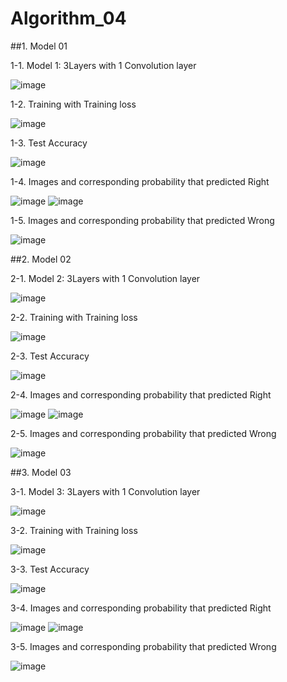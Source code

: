 # Algorithm_04

##1. Model 01

1-1. Model 1: 3Layers with 1 Convolution layer

![image](https://user-images.githubusercontent.com/70772817/173223325-49fa739e-0926-4282-96af-58d2b19f874f.png)


1-2. Training with Training loss

![image](https://user-images.githubusercontent.com/70772817/173223512-ce32745c-67e9-4fd5-841d-54994f9b76a5.png)


1-3. Test Accuracy

![image](https://user-images.githubusercontent.com/70772817/173223539-ae121f30-4744-4723-aed1-4c30da547bd6.png)


1-4. Images and corresponding probability that predicted Right

![image](https://user-images.githubusercontent.com/70772817/173223578-1237b781-ac36-4e1b-91f6-549a3baca573.png)
![image](https://user-images.githubusercontent.com/70772817/173223590-72a6fcdf-afde-4771-8c15-196398a0f679.png)


1-5. Images and corresponding probability that predicted Wrong

![image](https://user-images.githubusercontent.com/70772817/173223605-171bc518-6b24-43fa-ac2f-b32654c285c8.png)






##2. Model 02

2-1. Model 2: 3Layers with 1 Convolution layer

![image](https://user-images.githubusercontent.com/70772817/173223785-cb202877-2497-4864-9a88-23048e9e2e0d.png)


2-2. Training with Training loss

![image](https://user-images.githubusercontent.com/70772817/173223807-e5c48e52-2284-4107-bca8-e558576d0e30.png)


2-3. Test Accuracy

![image](https://user-images.githubusercontent.com/70772817/173223817-46325fd9-b08b-468f-ae97-62a2c12b02e4.png)


2-4. Images and corresponding probability that predicted Right

![image](https://user-images.githubusercontent.com/70772817/173223827-61bc041a-1b3a-4847-8e38-16c4328e87fc.png)
![image](https://user-images.githubusercontent.com/70772817/173223836-810e9eba-3716-4a6f-8a53-7b28c07a4993.png)


2-5. Images and corresponding probability that predicted Wrong

![image](https://user-images.githubusercontent.com/70772817/173223844-a370cd3b-1a8f-4336-a5b0-e640173bf416.png)





##3. Model 03

3-1. Model 3: 3Layers with 1 Convolution layer

![image](https://user-images.githubusercontent.com/70772817/173224081-02f311ee-0b29-447a-959d-5b47a8ab8abf.png)


3-2. Training with Training loss

![image](https://user-images.githubusercontent.com/70772817/173224094-a0eb99ae-61d1-48d5-b533-3d68876ed76d.png)


3-3. Test Accuracy

![image](https://user-images.githubusercontent.com/70772817/173224108-5d34ded3-409e-4d1e-984c-78193170df8a.png)


3-4. Images and corresponding probability that predicted Right

![image](https://user-images.githubusercontent.com/70772817/173224124-95ae5735-0b65-48db-8658-c08d501c4440.png)
![image](https://user-images.githubusercontent.com/70772817/173224136-3fca3bcf-5593-4f5d-93c7-c3bdcd8cb0cf.png)


3-5. Images and corresponding probability that predicted Wrong

![image](https://user-images.githubusercontent.com/70772817/173224144-aed6be17-4d8f-4b89-9e24-3009e608403b.png)
